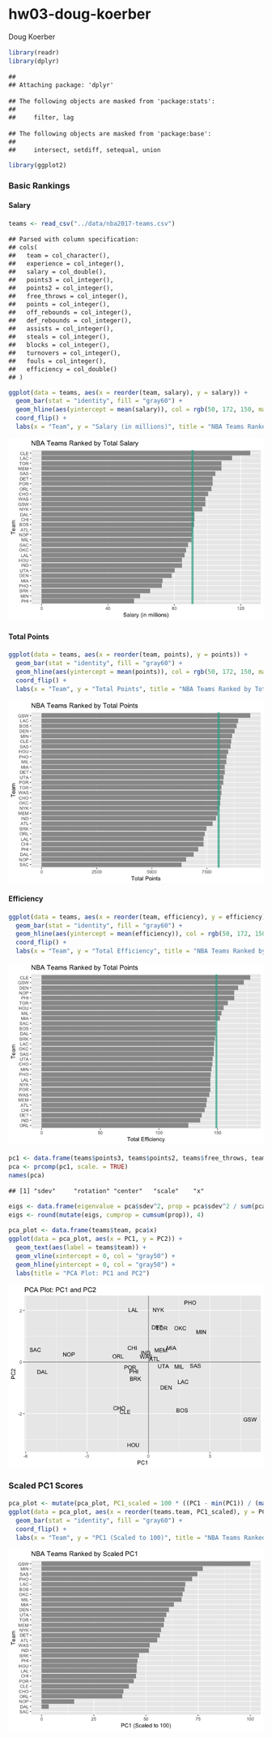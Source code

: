 hw03-doug-koerber
================
Doug Koerber

``` r
library(readr)
library(dplyr)
```

    ## 
    ## Attaching package: 'dplyr'

    ## The following objects are masked from 'package:stats':
    ## 
    ##     filter, lag

    ## The following objects are masked from 'package:base':
    ## 
    ##     intersect, setdiff, setequal, union

``` r
library(ggplot2)
```

### Basic Rankings

#### Salary

``` r
teams <- read_csv("../data/nba2017-teams.csv")
```

    ## Parsed with column specification:
    ## cols(
    ##   team = col_character(),
    ##   experience = col_integer(),
    ##   salary = col_double(),
    ##   points3 = col_integer(),
    ##   points2 = col_integer(),
    ##   free_throws = col_integer(),
    ##   points = col_integer(),
    ##   off_rebounds = col_integer(),
    ##   def_rebounds = col_integer(),
    ##   assists = col_integer(),
    ##   steals = col_integer(),
    ##   blocks = col_integer(),
    ##   turnovers = col_integer(),
    ##   fouls = col_integer(),
    ##   efficiency = col_double()
    ## )

``` r
ggplot(data = teams, aes(x = reorder(team, salary), y = salary)) +
  geom_bar(stat = "identity", fill = "gray60") +
  geom_hline(aes(yintercept = mean(salary)), col = rgb(50, 172, 150, maxColorValue = 255), size = 2, alpha = 0.7) +
  coord_flip() +
  labs(x = "Team", y = "Salary (in millions)", title = "NBA Teams Ranked by Total Salary")
```

![](hw03-doug-koerber_files/figure-markdown_github-ascii_identifiers/unnamed-chunk-2-1.png)

#### Total Points

``` r
ggplot(data = teams, aes(x = reorder(team, points), y = points)) +
  geom_bar(stat = "identity", fill = "gray60") +
  geom_hline(aes(yintercept = mean(points)), col = rgb(50, 172, 150, maxColorValue = 255), size = 2, alpha = 0.7) +
  coord_flip() +
  labs(x = "Team", y = "Total Points", title = "NBA Teams Ranked by Total Points")
```

![](hw03-doug-koerber_files/figure-markdown_github-ascii_identifiers/unnamed-chunk-3-1.png)

#### Efficiency

``` r
ggplot(data = teams, aes(x = reorder(team, efficiency), y = efficiency)) +
  geom_bar(stat = "identity", fill = "gray60") +
  geom_hline(aes(yintercept = mean(efficiency)), col = rgb(50, 172, 150, maxColorValue = 255), size = 2, alpha = 0.7) +
  coord_flip() +
  labs(x = "Team", y = "Total Efficiency", title = "NBA Teams Ranked by Total Points")
```

![](hw03-doug-koerber_files/figure-markdown_github-ascii_identifiers/unnamed-chunk-4-1.png)

``` r
pc1 <- data.frame(teams$points3, teams$points2, teams$free_throws, teams$off_rebounds, teams$def_rebounds, teams$assists, teams$steals, teams$blocks, teams$turnovers, teams$fouls)
pca <- prcomp(pc1, scale. = TRUE)
names(pca)
```

    ## [1] "sdev"     "rotation" "center"   "scale"    "x"

``` r
eigs <- data.frame(eigenvalue = pca$sdev^2, prop = pca$sdev^2 / sum(pca$sdev^2))
eigs <- round(mutate(eigs, cumprop = cumsum(prop)), 4)
```

``` r
pca_plot <- data.frame(teams$team, pca$x)
ggplot(data = pca_plot, aes(x = PC1, y = PC2)) +
  geom_text(aes(label = teams$team)) +
  geom_vline(xintercept = 0, col = "gray50") +
  geom_hline(yintercept = 0, col = "gray50") +
  labs(title = "PCA Plot: PC1 and PC2")
```

![](hw03-doug-koerber_files/figure-markdown_github-ascii_identifiers/unnamed-chunk-6-1.png)

### Scaled PC1 Scores

``` r
pca_plot <- mutate(pca_plot, PC1_scaled = 100 * ((PC1 - min(PC1)) / (max(PC1) - min(PC1))))
ggplot(data = pca_plot, aes(x = reorder(teams.team, PC1_scaled), y = PC1_scaled)) +
  geom_bar(stat = "identity", fill = "gray60") +
  coord_flip() +
  labs(x = "Team", y = "PC1 (Scaled to 100)", title = "NBA Teams Ranked by Scaled PC1")
```

![](hw03-doug-koerber_files/figure-markdown_github-ascii_identifiers/unnamed-chunk-7-1.png)
